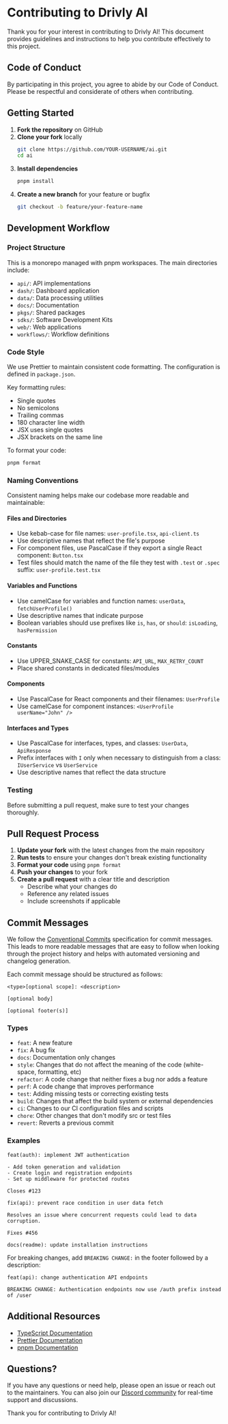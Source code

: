 # Contributing to Drivly AI

Thank you for your interest in contributing to Drivly AI! This document provides guidelines and instructions to help you contribute effectively to this project.

## Code of Conduct

By participating in this project, you agree to abide by our Code of Conduct. Please be respectful and considerate of others when contributing.

## Getting Started

1. **Fork the repository** on GitHub
2. **Clone your fork** locally
   ```bash
   git clone https://github.com/YOUR-USERNAME/ai.git
   cd ai
   ```
3. **Install dependencies**
   ```bash
   pnpm install
   ```
4. **Create a new branch** for your feature or bugfix
   ```bash
   git checkout -b feature/your-feature-name
   ```

## Development Workflow

### Project Structure

This is a monorepo managed with pnpm workspaces. The main directories include:

- `api/`: API implementations
- `dash/`: Dashboard application
- `data/`: Data processing utilities
- `docs/`: Documentation
- `pkgs/`: Shared packages
- `sdks/`: Software Development Kits
- `web/`: Web applications
- `workflows/`: Workflow definitions

### Code Style

We use Prettier to maintain consistent code formatting. The configuration is defined in `package.json`.

Key formatting rules:

- Single quotes
- No semicolons
- Trailing commas
- 180 character line width
- JSX uses single quotes
- JSX brackets on the same line

To format your code:

```bash
pnpm format
```

### Naming Conventions

Consistent naming helps make our codebase more readable and maintainable:

#### Files and Directories

- Use kebab-case for file names: `user-profile.tsx`, `api-client.ts`
- Use descriptive names that reflect the file's purpose
- For component files, use PascalCase if they export a single React component: `Button.tsx`
- Test files should match the name of the file they test with `.test` or `.spec` suffix: `user-profile.test.tsx`

#### Variables and Functions

- Use camelCase for variables and function names: `userData`, `fetchUserProfile()`
- Use descriptive names that indicate purpose
- Boolean variables should use prefixes like `is`, `has`, or `should`: `isLoading`, `hasPermission`

#### Constants

- Use UPPER_SNAKE_CASE for constants: `API_URL`, `MAX_RETRY_COUNT`
- Place shared constants in dedicated files/modules

#### Components

- Use PascalCase for React components and their filenames: `UserProfile`
- Use camelCase for component instances: `<UserProfile userName="John" />`

#### Interfaces and Types

- Use PascalCase for interfaces, types, and classes: `UserData`, `ApiResponse`
- Prefix interfaces with `I` only when necessary to distinguish from a class: `IUserService` vs `UserService`
- Use descriptive names that reflect the data structure

### Testing

Before submitting a pull request, make sure to test your changes thoroughly.

## Pull Request Process

1. **Update your fork** with the latest changes from the main repository
2. **Run tests** to ensure your changes don't break existing functionality
3. **Format your code** using `pnpm format`
4. **Push your changes** to your fork
5. **Create a pull request** with a clear title and description
   - Describe what your changes do
   - Reference any related issues
   - Include screenshots if applicable

## Commit Messages

We follow the [Conventional Commits](https://www.conventionalcommits.org/) specification for commit messages. This leads to more readable messages that are easy to follow when looking through the project history and helps with automated versioning and changelog generation.

Each commit message should be structured as follows:

```
<type>[optional scope]: <description>

[optional body]

[optional footer(s)]
```

### Types

- `feat`: A new feature
- `fix`: A bug fix
- `docs`: Documentation only changes
- `style`: Changes that do not affect the meaning of the code (white-space, formatting, etc)
- `refactor`: A code change that neither fixes a bug nor adds a feature
- `perf`: A code change that improves performance
- `test`: Adding missing tests or correcting existing tests
- `build`: Changes that affect the build system or external dependencies
- `ci`: Changes to our CI configuration files and scripts
- `chore`: Other changes that don't modify src or test files
- `revert`: Reverts a previous commit

### Examples

```
feat(auth): implement JWT authentication

- Add token generation and validation
- Create login and registration endpoints
- Set up middleware for protected routes

Closes #123
```

```
fix(api): prevent race condition in user data fetch

Resolves an issue where concurrent requests could lead to data corruption.

Fixes #456
```

```
docs(readme): update installation instructions
```

For breaking changes, add `BREAKING CHANGE:` in the footer followed by a description:

```
feat(api): change authentication API endpoints

BREAKING CHANGE: Authentication endpoints now use /auth prefix instead of /user
```

## Additional Resources

- [TypeScript Documentation](https://www.typescriptlang.org/docs/)
- [Prettier Documentation](https://prettier.io/docs/en/)
- [pnpm Documentation](https://pnpm.io/motivation)

## Questions?

If you have any questions or need help, please open an issue or reach out to the maintainers. You can also join our [Discord community](https://discord.gg/drivly) for real-time support and discussions.

Thank you for contributing to Drivly AI!
